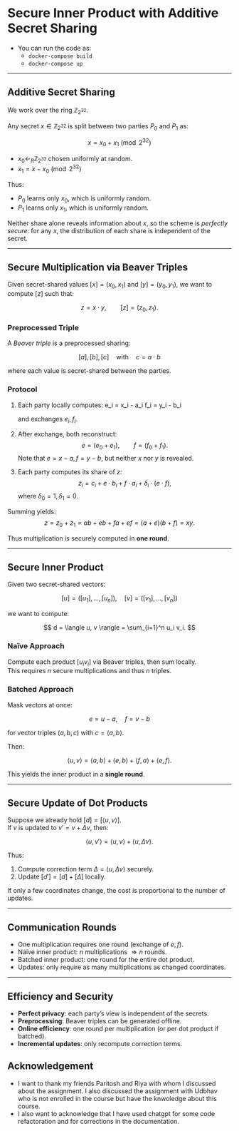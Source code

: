 # Secure Inner Product with Additive Secret Sharing

- You can run the code as:
  - `docker-compose build`
  - `docker-compose up`

---

## Additive Secret Sharing

We work over the ring $\mathbb{Z}_{2^{32}}$.

Any secret $x \in \mathbb{Z}_{2^{32}}$ is split between two parties $P_0$ and $P_1$ as:

$$
x = x_0 + x_1 \pmod{2^{32}}
$$

- $x_0 \gets_R \mathbb{Z}_{2^{32}}$ chosen uniformly at random.
- $x_1 = x - x_0 \pmod{2^{32}}$

Thus:

- $P_0$ learns only $x_0$, which is uniformly random.
- $P_1$ learns only $x_1$, which is uniformly random.

Neither share alone reveals information about $x$, so the scheme is *perfectly secure*: for any $x$, the distribution of each share is independent of the secret.


---


## Secure Multiplication via Beaver Triples
Given secret-shared values $[x] = (x_0, x_1)$ and $[y] = (y_0, y_1)$, we want to compute $[z]$ such that:

$$
z = x \cdot y, \qquad [z] = (z_0, z_1).
$$

### Preprocessed Triple
A *Beaver triple* is a preprocessed sharing:

$$
[a], [b], [c] \quad \text{with} \quad c = a \cdot b
$$

where each value is secret-shared between the parties.

### Protocol
1. Each party locally computes:
e_i = x_i - a_i
f_i = y_i - b_i

   and exchanges $e_i, f_i$.
2. After exchange, both reconstruct:
   $$
   e = (e_0 + e_1), \qquad f = (f_0 + f_1).
   $$
   Note that $e = x - a, f = y - b$, but neither $x$ nor $y$ is revealed.
3. Each party computes its share of $z$:
   $$
   z_i = c_i + e \cdot b_i + f \cdot a_i + \delta_i \cdot (e \cdot f),
   $$
   where $\delta_0 = 1, \delta_1 = 0$.

Summing yields:
$$
z = z_0 + z_1 = ab + e b + f a + e f = (a+e)(b+f) = xy.
$$

Thus multiplication is securely computed in **one round**.

---

## Secure Inner Product
Given two secret-shared vectors:

$$
[u] = ([u_1], \ldots, [u_n]), \quad [v] = ([v_1], \ldots, [v_n])
$$

we want to compute:

$$
d = \langle u, v \rangle = \sum_{i=1}^n u_i v_i.
$$

### Naïve Approach
Compute each product $[u_i v_i]$ via Beaver triples, then sum locally.  
This requires $n$ secure multiplications and thus $n$ triples.

### Batched Approach
Mask vectors at once:

$$
e = u - a, \quad f = v - b
$$

for vector triples $(a, b, c)$ with $c = \langle a, b \rangle$.  

Then:

$$
\langle u, v \rangle = \langle a, b \rangle + \langle e, b \rangle + \langle f, a \rangle + \langle e, f \rangle.
$$

This yields the inner product in a **single round**.

---

## Secure Update of Dot Products
Suppose we already hold $[d] = [\langle u, v \rangle]$.  
If $v$ is updated to $v' = v + \Delta v$, then:

$$
\langle u, v' \rangle = \langle u, v \rangle + \langle u, \Delta v \rangle.
$$

Thus:
1. Compute correction term $\Delta = \langle u, \Delta v \rangle$ securely.  
2. Update $[d'] = [d] + [\Delta]$ locally.  

If only a few coordinates change, the cost is proportional to the number of updates.

---

## Communication Rounds
- One multiplication requires one round (exchange of $e,f$).  
- Naïve inner product: $n$ multiplications $\Rightarrow n$ rounds.  
- Batched inner product: one round for the entire dot product.  
- Updates: only require as many multiplications as changed coordinates.  

---

## Efficiency and Security
- **Perfect privacy**: each party’s view is independent of the secrets.  
- **Preprocessing**: Beaver triples can be generated offline.  
- **Online efficiency**: one round per multiplication (or per dot product if batched).  
- **Incremental updates**: only recompute correction terms.  



## Acknowledgement
- I want to thank my friends Paritosh and Riya with whom I discussed about the assignment. I also discussed the assignment with Udbhav who is not enrolled in the course but have the knwoledge about this course.
- I also want to acknowledge that I have used chatgpt for some code refactoration and for corrections in the documentation.
